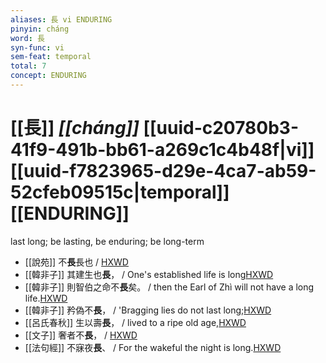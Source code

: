 ```yaml
---
aliases: 長 vi ENDURING
pinyin: cháng
word: 長
syn-func: vi
sem-feat: temporal
total: 7
concept: ENDURING 
---
```

# [[長]] *[[cháng]]*  [[uuid-c20780b3-41f9-491b-bb61-a269c1c4b48f|vi]] [[uuid-f7823965-d29e-4ca7-ab59-52cfeb09515c|temporal]] [[ENDURING]]
last long; be lasting, be enduring; be long-term
 - [[說苑]] 不**長**長也 / [HXWD](https://hxwd.org/textview.html?location=CH1a0907_CHANT_016-22a.9)
 - [[韓非子]] 其建生也**長**， / One's established life is long[HXWD](https://hxwd.org/textview.html?location=KR3c0005_tls_020-63a.4)
 - [[韓非子]] 則智伯之命不**長**矣。 / then the Earl of Zhì will not have a long life.[HXWD](https://hxwd.org/textview.html?location=KR3c0005_tls_022-13a.3)
 - [[韓非子]] 矜偽不**長**， / 'Bragging lies do not last long;[HXWD](https://hxwd.org/textview.html?location=KR3c0005_tls_036-26a.9)
 - [[呂氏春秋]] 生以壽**長**， / lived to a ripe old age,[HXWD](https://hxwd.org/textview.html?location=KR3j0009_tls_002-21a.3)
 - [[文子]] 奢者不**長**， / [HXWD](https://hxwd.org/textview.html?location=KR5c0118_tls_003-20a.52)
 - [[法句經]] 不寐夜**長**、 / For the wakeful the night is long.[HXWD](https://hxwd.org/textview.html?location=KR6b0067_T_001-0563b.55)